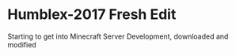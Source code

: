 # Humblex-2017 Fresh Edit
 Starting to get into Minecraft Server Development, downloaded and modified
